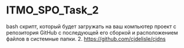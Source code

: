 # ITMO_SPO_Task_2
bash скрипт, который будет загружать на ваш компьютер проект с репозитория GitHub с последующей его сборкой и расположением файлов в системные папки. 
2. https://github.com/cjdelisle/cjdns 

